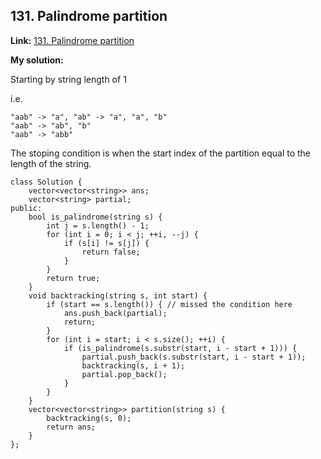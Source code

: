 ## 131. Palindrome partition

**Link:** [131. Palindrome partition](https://leetcode.cn/submissions/detail/419606230/)

**My solution:** 

Starting by string length of 1

i.e.
```
"aab" -> "a", "ab" -> "a", "a", "b"
"aab" -> "ab", "b" 
"aab" -> "abb" 
```

The stoping condition is when the start index of the partition equal to the length of the string.

```
class Solution {
    vector<vector<string>> ans;
    vector<string> partial;
public:
    bool is_palindrome(string s) {
        int j = s.length() - 1;
        for (int i = 0; i < j; ++i, --j) {
            if (s[i] != s[j]) {
                return false;
            }
        }
        return true;
    }
    void backtracking(string s, int start) { 
        if (start == s.length()) { // missed the condition here
            ans.push_back(partial);
            return;
        }
        for (int i = start; i < s.size(); ++i) {
            if (is_palindrome(s.substr(start, i - start + 1))) {
                partial.push_back(s.substr(start, i - start + 1));
                backtracking(s, i + 1);
                partial.pop_back();
            }
        }
    }
    vector<vector<string>> partition(string s) {
        backtracking(s, 0);
        return ans;
    }
};
```  

